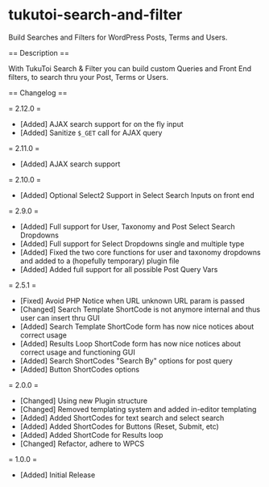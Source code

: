 # tukutoi-search-and-filter

Build Searches and Filters for WordPress Posts, Terms and Users.

== Description ==

With TukuToi Search & Filter you can build custom Queries and Front End filters, to search thru your Post, Terms or Users.

== Changelog ==

= 2.12.0 =
* [Added] AJAX search support for on the fly input
* [Added] Sanitize `$_GET` call for AJAX query

= 2.11.0 =
* [Added] AJAX search support

= 2.10.0 =
* [Added] Optional Select2 Support in Select Search Inputs on front end

= 2.9.0 =
* [Added] Full support for User, Taxonomy and Post Select Search Dropdowns
* [Added] Full support for Select Dropdowns single and multiple type
* [Added] Fixed the two core functions for user and taxonomy dropdowns and added to a (hopefully temporary) plugin file
* [Added] Added full support for all possible Post Query Vars

= 2.5.1 =
* [Fixed] Avoid PHP Notice when URL unknown URL param is passed
* [Changed] Search Template ShortCode is not anymore internal and thus user can insert thru GUI
* [Added] Search Template ShortCode form has now nice notices about correct usage
* [Added] Results Loop ShortCode form has now nice notices about correct usage and functioning GUI
* [Added] Search ShortCodes "Search By" options for post query
* [Added] Button ShortCodes options

= 2.0.0 =
* [Changed] Using new Plugin structure
* [Changed] Removed templating system and added in-editor templating
* [Added] Added ShortCodes for text search and select search
* [Added] Added ShortCodes for Buttons (Reset, Submit, etc)
* [Added] Added ShortCode for Results loop
* [Changed] Refactor, adhere to WPCS

= 1.0.0 =
* [Added] Initial Release
